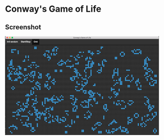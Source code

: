 # Conway's Game of Life

## Screenshot
![Images](https://raw.githubusercontent.com/lbasek/game-of-life-conway/master/ScreenShot.png)
